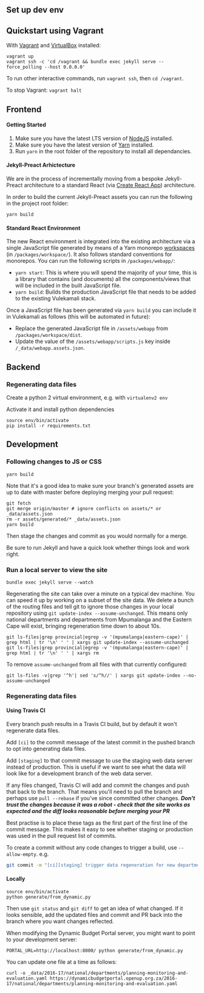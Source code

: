
Set up dev env
--------------

## Quickstart using Vagrant

With [Vagrant](https://www.vagrantup.com/) and [VirtualBox](https://www.virtualbox.org/) installed:

```
vagrant up
vagrant ssh -c 'cd /vagrant && bundle exec jekyll serve --force_polling --host 0.0.0.0'
```

To run other interactive commands, run `vagrant ssh`, then `cd /vagrant`.

To stop Vagrant: `vagrant halt`

## Frontend

#### Getting Started

1. Make sure you have the latest LTS version of [NodeJS](https://nodejs.org/en/) installed.
2. Make sure you have the latest version of [Yarn](https://yarnpkg.com/en/docs/install) installed.
3. Run `yarn` in the root folder of the repository to install all dependancies.

#### Jekyll-Preact Arhictecture

We are in the process of incrementally moving from a bespoke Jekyll-Preact architecture to a standard React (via [Create React App](https://github.com/facebook/create-react-app)) architecture.

In order to build the current Jekyll-Preact assets you can run the following in the project root folder: 

```
yarn build
```

#### Standard React Environment

The new React environment is integrated into the existing architecture via a single JavaScript file generated by means of a Yarn monorepo [workspaces](https://yarnpkg.com/lang/en/docs/workspaces/) (in `/packages/workspace/`). It also follows standard conventions for monorepos. You can run the following scripts in `/packages/webapp/`:

- `yarn start`: This is where you will spend the majority of your time, this is a library that contains (and documents) all the components/views that will be included in the built JavaScript file.
- `yarn build`: Builds the production JavaScript file that needs to be added to the existing Vulekamali stack.

Once a JavaScript file has been generated via `yarn build` you can include it in Vulekamali as follows (this will be automated in future):

- Replace the generated JavaScript file in `/assets/webapp` from `/packages/workspace/dist`.
- Update the value of the `/assets/webapp/scripts.js` key inside `/_data/webapp.assets.json`.


## Backend

### Regenerating data files

Create a python 2 virtual environment, e.g. with `virtualenv2 env`

Activate it and install python dependencies

```
source env/bin/activate
pip install -r requirements.txt
```

Development
-----------

### Following changes to JS or CSS

```
yarn build
```

Note that it's a good idea to make sure your branch's generated assets are up to date with master before deploying merging your pull request:

```
git fetch
git merge origin/master # ignore conflicts on assets/* or _data/assets.json
rm -r assets/generated/* _data/assets.json
yarn build
```

Then stage the changes and commit as you would normally for a merge.

Be sure to run Jekyll and have a quick look whether things look and work right.

### Run a local server to view the site

```
bundle exec jekyll serve --watch
```

Regenerating the site can take over a minute on a typical dev machine. You can speed it up by working on a subset of the site data. We delete a bunch of the routing files and tell git to ignore those changes in your local repository using `git update-index --assume-unchanged`. This means only national departments and departments from Mpumalanga and the Eastern Cape will exist, bringing regeneration time down to about 10s.

```
git ls-files|grep provincial|egrep -v '(mpumalanga|eastern-cape)' | grep html | tr '\n' ' ' | xargs git update-index --assume-unchanged
git ls-files|grep provincial|egrep -v '(mpumalanga|eastern-cape)' | grep html | tr '\n' ' ' | xargs rm
```

To remove `assume-unchanged` from all files with that currently configured:

```
git ls-files -v|grep '^h'| sed 's/^h//' | xargs git update-index --no-assume-unchanged
```

### Regenerating data files

#### Using Travis CI

Every branch push results in a Travis CI build, but by default it won't regenerate data files.

Add `[ci]` to the commit message of the latest commit in the pushed branch to opt into generating data files.

Add `[staging]` to that commit message  to use the staging web data server instead of production. This is useful if we want to see what the data will look like for a development branch of the web data server.

If any files changed, Travis CI will add and commit the changes and push that back to the branch. That means you'll need to pull the branch and perhaps use `pull --rebase` if you've since committed other changes. ***Don't trust the changes because it was a robot - check that the site works as expected and the diff looks reasonable before merging your PR***

Best practise is to place these tags as the first part of the first line of the commit message. This makes it easy to see whether staging or production was used in the pull request list of commits.

To create a commit without any code changes to trigger a build, use `--allow-empty`. e.g.

```bash
git commit -m "[ci][staging] trigger data regeneration for new department xyz data" --allow-empty
```

#### Locally

```
source env/bin/activate
python generate/from_dynamic.py
```

Then use `git status` and `git diff` to get an idea of what changed. If it looks sensible, add the updated files and commit and PR back into the branch where you want changes reflected.

When modifying the Dynamic Budget Portal server, you might want to point to your development server:

```
PORTAL_URL=http://localhost:8000/ python generate/from_dynamic.py
```

You can update one file at a time as follows:
```
curl -o _data/2016-17/national/departments/planning-monitoring-and-evaluation.yaml https://dynamicbudgetportal.openup.org.za/2016-17/national/departments/planning-monitoring-and-evaluation.yaml
```
